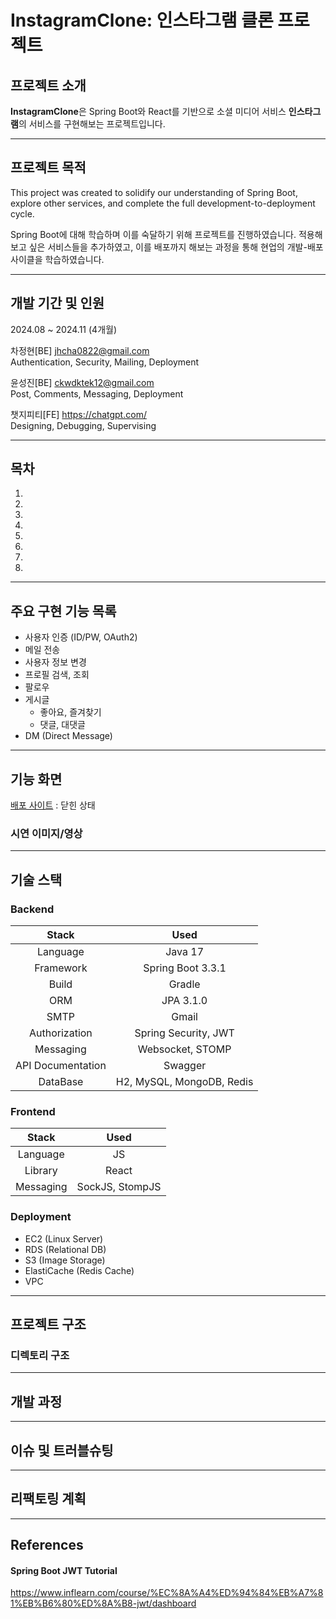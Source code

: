 # InstagramClone: 인스타그램 클론 프로젝트

## 프로젝트 소개

**InstagramClone**은 Spring Boot와 React를 기반으로 소셜 미디어 서비스 **인스타그램**의 서비스를 구현해보는 프로젝트입니다.

***

## 프로젝트 목적

This project was created to solidify our understanding of Spring Boot, explore other services, and complete the full development-to-deployment cycle.

Spring Boot에 대해 학습하며 이를 숙달하기 위해 프로젝트를 진행하였습니다. 적용해보고 싶은 서비스들을 추가하였고, 이를 배포까지 해보는 과정을 통해 현업의 개발-배포 사이클을 학습하였습니다.

***

## 개발 기간 및 인원

2024.08 ~ 2024.11 (4개월)

차정현[BE] jhcha0822@gmail.com <br>
Authentication, Security, Mailing, Deployment

윤성진[BE] ckwdktek12@gmail.com <br>
Post, Comments, Messaging, Deployment

챗지피티[FE] https://chatgpt.com/ <br>
Designing, Debugging, Supervising

***

## 목차
1. []()
2. []()
3. []()
4. []()
5. []()
6. []()
7. []()
8. []()

***

## 주요 구현 기능 목록

- 사용자 인증 (ID/PW, OAuth2)
- 메일 전송
- 사용자 정보 변경
- 프로필 검색, 조회
- 팔로우
- 게시글
  - 좋아요, 즐겨찾기
  - 댓글, 대댓글
- DM (Direct Message)

***

## 기능 화면

[배포 사이트](http://3.37.125.32/) : 닫힌 상태

### 시연 이미지/영상

***

## 기술 스택

### Backend

|Stack|Used|
|:---:|:---:|
|Language|Java 17|
|Framework|Spring Boot 3.3.1| 
|Build|Gradle|
|ORM|JPA 3.1.0|
|SMTP|Gmail|
|Authorization|Spring Security, JWT|
|Messaging|Websocket, STOMP|
|API Documentation|Swagger|
|DataBase|H2, MySQL, MongoDB, Redis|

### Frontend

|Stack|Used|
|:---:|:---:|
|Language|JS|
|Library|React|
|Messaging|SockJS, StompJS|

### Deployment

- EC2 (Linux Server)
- RDS (Relational DB)
- S3 (Image Storage)
- ElastiCache (Redis Cache)
- VPC

***

## 프로젝트 구조

### 디렉토리 구조

***

## 개발 과정

***

## 이슈 및 트러블슈팅

***

## 리팩토링 계획

***

## References

#### Spring Boot JWT Tutorial
https://www.inflearn.com/course/%EC%8A%A4%ED%94%84%EB%A7%81%EB%B6%80%ED%8A%B8-jwt/dashboard
